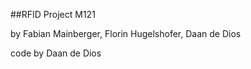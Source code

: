 ##RFID Project M121



by Fabian Mainberger, Florin Hugelshofer, Daan de Dios

code by Daan de Dios
